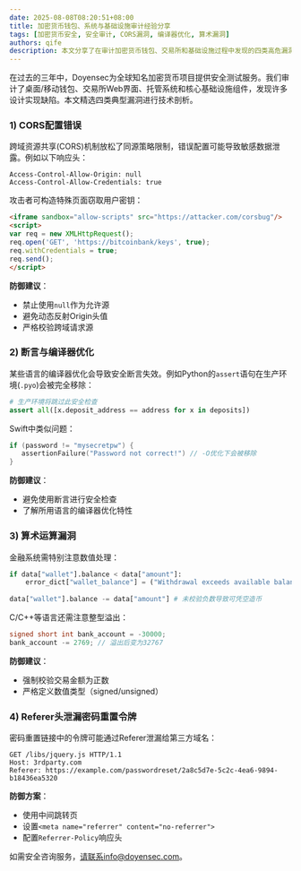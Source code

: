 ```yaml
---
date: 2025-08-08T08:20:51+08:00
title: 加密货币钱包、系统与基础设施审计经验分享
tags: [加密货币安全, 安全审计, CORS漏洞, 编译器优化, 算术漏洞]
authors: qife
description: 本文分享了在审计加密货币钱包、交易所和基础设施过程中发现的四类高危漏洞，包括CORS配置错误、编译器优化引发的断言失效、算术运算漏洞以及密码重置令牌通过Referer泄漏等问题。
---
```


在过去的三年中，Doyensec为全球知名加密货币项目提供安全测试服务。我们审计了桌面/移动钱包、交易所Web界面、托管系统和核心基础设施组件，发现许多设计实现缺陷。本文精选四类典型漏洞进行技术剖析。

### 1) CORS配置错误
跨域资源共享(CORS)机制放松了同源策略限制，错误配置可能导致敏感数据泄露。例如以下响应头：
```http
Access-Control-Allow-Origin: null
Access-Control-Allow-Credentials: true
```

攻击者可构造特殊页面窃取用户密钥：
```html
<iframe sandbox="allow-scripts" src="https://attacker.com/corsbug"/>
<script>
var req = new XMLHttpRequest();
req.open('GET', 'https://bitcoinbank/keys', true);
req.withCredentials = true;
req.send();
</script>
```

**防御建议**：
- 禁止使用`null`作为允许源
- 避免动态反射Origin头值
- 严格校验跨域请求源

### 2) 断言与编译器优化
某些语言的编译器优化会导致安全断言失效。例如Python的`assert`语句在生产环境(`.pyo`)会被完全移除：
```python
# 生产环境将跳过此安全检查
assert all([x.deposit_address == address for x in deposits])
```

Swift中类似问题：
```swift
if (password != "mysecretpw") {
   assertionFailure("Password not correct!") // -O优化下会被移除
}
```

**防御建议**：
- 避免使用断言进行安全检查
- 了解所用语言的编译器优化特性

### 3) 算术运算漏洞
金融系统需特别注意数值处理：
```python
if data["wallet"].balance < data["amount"]:
    error_dict["wallet_balance"] = ("Withdrawal exceeds available balance")
    
data["wallet"].balance -= data["amount"] # 未校验负数导致可凭空造币
```

C/C++等语言还需注意整型溢出：
```c
signed short int bank_account = -30000;
bank_account -= 2769; // 溢出后变为32767
```

**防御建议**：
- 强制校验交易金额为正数
- 严格定义数值类型（signed/unsigned）

### 4) Referer头泄漏密码重置令牌
密码重置链接中的令牌可能通过Referer泄漏给第三方域名：
```http
GET /libs/jquery.js HTTP/1.1
Host: 3rdparty.com
Referer: https://example.com/passwordreset/2a8c5d7e-5c2c-4ea6-9894-b18436ea5320
```

**防御方案**：
- 使用中间跳转页
- 设置`<meta name="referrer" content="no-referrer">`
- 配置`Referrer-Policy`响应头

如需安全咨询服务，请联系info@doyensec.com。